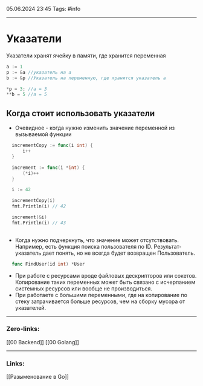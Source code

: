 05.06.2024 23:45
Tags: #info

---
# Указатели

Указатели хранят ячейку в памяти, где хранится переменная
```go
a := 1
p := &a //указатель на a
b := &p //Указатель на переменную, где хранится указатель a

*p = 3; //a = 3
**b = 5 //a = 5

```

## Когда стоит использовать указатели
- Очевидное - когда нужно изменить значение переменной из вызываемой функции
```go
  incrementCopy := func(i int) {
      i++
  }

  increment := func(i *int) {
      (*i)++
  }

  i := 42

  incrementCopy(i)
  fmt.Println(i) // 42

  increment(&i)
  fmt.Println(i) // 43
  
```

- Когда нужно подчеркнуть, что значение может отсутствовать. Например, есть функция поиска пользователя по ID. Результат-указатель дает понять, но не всегда будет возвращен Пользователь.
```go
  func FindUser(id int) *User
```
- При работе с ресурсами вроде файловых дескрипторов или сокетов. Копирование таких переменных может быть связано с исчерпанием системных ресурсов или вообще не производиться.
- При работаете с большими переменными, где на копирование по стеку затрачивается больше ресурсов, чем на сборку мусора от указателей.


---
### Zero-links:
[[00 Backend]] [[00 Golang]]

---
### Links:
[[Разыменование в Go]]